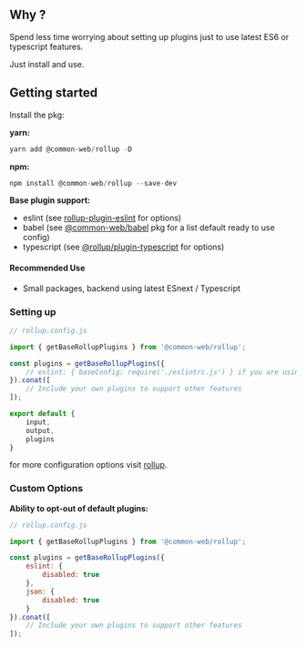 ## Why ?

Spend less time worrying about setting up plugins just to use latest ES6 or typescript features.

Just install and use.

## Getting started

Install the pkg:

**yarn:**
```js
yarn add @common-web/rollup -D
```

**npm:**

```js
npm install @common-web/rollup --save-dev
```

**Base plugin support:**
- eslint (see [rollup-plugin-eslint](https://github.com/TrySound/rollup-plugin-eslint) for options)
- babel (see [@common-web/babel](https://github.com/Jareechang/common-web/tree/master/packages/babel) pkg for a list default ready to use config)
- typescript (see [@rollup/plugin-typescript](https://github.com/rollup/plugins/tree/master/packages/typescript) for options)

#### Recommended Use

- Small packages, backend using latest ESnext / Typescript

### Setting up

```js
// rollup.config.js

import { getBaseRollupPlugins } from '@common-web/rollup';

const plugins = getBaseRollupPlugins({
    // eslint: { baseConfig: require('./eslintrc.js') } if you are using `eslintrc.js`
}).conat([
    // Include your own plugins to support other features 
]);

export default {
    input,
    output,
    plugins
}

```

for more configuration options visit [rollup](https://rollupjs.org/guide/en/).

### Custom Options 

**Ability to opt-out of default plugins:**

```js
// rollup.config.js

import { getBaseRollupPlugins } from '@common-web/rollup';

const plugins = getBaseRollupPlugins({
    eslint: {
        disabled: true
    },
    json: {
        disabled: true
    }
}).conat([
    // Include your own plugins to support other features 
]);

```
